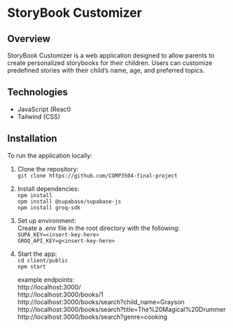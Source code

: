 # StoryBook Customizer

## Overview
StoryBook Customizer is a web application designed to allow parents to create personalized storybooks for their children. Users can customize predefined stories with their child’s name, age, and preferred topics.

## Technologies
- JavaScript (React)
- Tailwind (CSS)

## Installation
To run the application locally:
1. Clone the repository:  
   `git clone https://github.com/COMP3504-final-project`
2. Install dependencies:  
   `npm install`  
   `npm install @supabase/supabase-js`  
   `npm install groq-sdk`  
4. Set up environment:  
   Create a .env file in the root directory with the following:  
   `SUPA_KEY=<insert-key-here>`  
   `GROQ_API_KEY=g<insert-key-here>`  
5. Start the app:  
   `cd client/public`  
   `npm start`  

   example endpoints:  
   http://localhost:3000/  
   http://localhost:3000/books/1  
   http://localhost:3000/books/search?child_name=Grayson  
   http://localhost:3000/books/search?title=The%20Magical%20Drummer  
   http://localhost:3000/books/search?genre=cooking  
